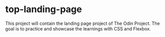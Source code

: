 # top-landing-page

This project will contain the landing page project of The Odin Project. The goal is to practice and showcase the learnings with CSS and Flexbox.